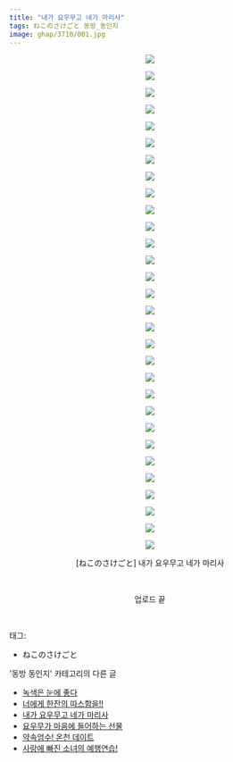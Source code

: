 ```yaml
---
title: "내가 요우무고 네가 마리사"
tags: ねこのさけごと 동방_동인지
image: ghap/3710/001.jpg
---
```

<div class="article">
<p style="text-align: center; clear: none; float: none;"><img src="{{ site.nasurl }}/ghap/3710/001.jpg"/></p>
<p style="text-align: center; clear: none; float: none;"><img src="{{ site.nasurl }}/ghap/3710/002.jpg"/></p>
<p style="text-align: center; clear: none; float: none;"><img src="{{ site.nasurl }}/ghap/3710/003.jpg"/></p>
<p style="text-align: center; clear: none; float: none;"><img src="{{ site.nasurl }}/ghap/3710/004.jpg"/></p>
<p style="text-align: center; clear: none; float: none;"><img src="{{ site.nasurl }}/ghap/3710/005.jpg"/></p>
<p style="text-align: center; clear: none; float: none;"><img src="{{ site.nasurl }}/ghap/3710/006.jpg"/></p>
<p style="text-align: center; clear: none; float: none;"><img src="{{ site.nasurl }}/ghap/3710/007.jpg"/></p>
<p style="text-align: center; clear: none; float: none;"><img src="{{ site.nasurl }}/ghap/3710/008.jpg"/></p>
<p style="text-align: center; clear: none; float: none;"><img src="{{ site.nasurl }}/ghap/3710/009.jpg"/></p>
<p style="text-align: center; clear: none; float: none;"><img src="{{ site.nasurl }}/ghap/3710/010.jpg"/></p>
<p style="text-align: center; clear: none; float: none;"><img src="{{ site.nasurl }}/ghap/3710/011.jpg"/></p>
<p style="text-align: center; clear: none; float: none;"><img src="{{ site.nasurl }}/ghap/3710/012.jpg"/></p>
<p style="text-align: center; clear: none; float: none;"><img src="{{ site.nasurl }}/ghap/3710/013.jpg"/></p>
<p style="text-align: center; clear: none; float: none;"><img src="{{ site.nasurl }}/ghap/3710/014.jpg"/></p>
<p style="text-align: center; clear: none; float: none;"><img src="{{ site.nasurl }}/ghap/3710/015.jpg"/></p>
<p style="text-align: center; clear: none; float: none;"><img src="{{ site.nasurl }}/ghap/3710/016.jpg"/></p>
<p style="text-align: center; clear: none; float: none;"><img src="{{ site.nasurl }}/ghap/3710/017.jpg"/></p>
<p style="text-align: center; clear: none; float: none;"><img src="{{ site.nasurl }}/ghap/3710/018.jpg"/></p>
<p style="text-align: center; clear: none; float: none;"><img src="{{ site.nasurl }}/ghap/3710/019.jpg"/></p>
<p style="text-align: center; clear: none; float: none;"><img src="{{ site.nasurl }}/ghap/3710/020.jpg"/></p>
<p style="text-align: center; clear: none; float: none;"><img src="{{ site.nasurl }}/ghap/3710/021.jpg"/></p>
<p style="text-align: center; clear: none; float: none;"><img src="{{ site.nasurl }}/ghap/3710/022.jpg"/></p>
<p style="text-align: center; clear: none; float: none;"><img src="{{ site.nasurl }}/ghap/3710/023.jpg"/></p>
<p style="text-align: center; clear: none; float: none;"><img src="{{ site.nasurl }}/ghap/3710/024.jpg"/></p>
<p style="text-align: center; clear: none; float: none;"><img src="{{ site.nasurl }}/ghap/3710/025.jpg"/></p>
<p style="text-align: center; clear: none; float: none;"><img src="{{ site.nasurl }}/ghap/3710/026.jpg"/></p>
<p style="text-align: center; clear: none; float: none;"><img src="{{ site.nasurl }}/ghap/3710/027.jpg"/></p>
<p style="text-align: center; clear: none; float: none;"><img src="{{ site.nasurl }}/ghap/3710/028.jpg"/></p>
<p style="text-align: center; clear: none; float: none;"><img src="{{ site.nasurl }}/ghap/3710/029.jpg"/></p>
<p style="text-align: center; clear: none; float: none;"><img src="{{ site.nasurl }}/ghap/3710/030.jpg"/></p>
<p style="text-align: center; clear: none; float: none;">[ねこのさけごと] 내가 요우무고 네가 마리사</p>
<p style="text-align: center; clear: none; float: none;"><br/></p>
<p style="text-align: center; clear: none; float: none;">업로드 끝</p>
<p><br/></p>
</div><div class="tagTrail">
<p>태그: </p>
<ul>
<li>ねこのさけごと</li>
</ul>
</div><div class="another">
<p>'동방 동인지' 카테고리의 다른 글</p>
<ul>
<li><a href="/2017-09-20-ghap_3754">녹색은 눈에 좋다</a></li>
<li><a href="/2017-09-15-ghap_3720">너에게 한잔의 따스함을!!</a></li>
<li><a href="/2017-09-13-ghap_3710">내가 요우무고 네가 마리사</a></li>
<li><a href="/2017-09-13-ghap_3709">요우무가 마음에 들어하는 선물</a></li>
<li><a href="/2017-09-13-ghap_3708">약속엄수! 온천 데이트</a></li>
<li><a href="/2017-09-13-ghap_3707">사랑에 빠진 소녀의 예행연습!</a></li>
</ul>
</div><div class="cb_module cb_fluid">
<div class="cb_wrt cb_profile">
</div><!-- commentList close -->
</div>